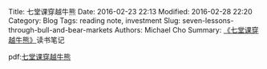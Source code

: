 Title: 七堂课穿越牛熊
Date: 2016-02-23 22:13
Modified: 2016-02-28 22:20
Category: Blog
Tags: reading note, investment
Slug: seven-lessons-through-bull-and-bear-markets
Authors: Michael Cho
Summary: [《七堂课穿越牛熊》](http://www.amazon.cn/%E4%B8%83%E5%A0%82%E8%AF%BE%E7%A9%BF%E8%B6%8A%E7%89%9B%E7%86%8A-%E6%B0%91%E5%B7%A5%E5%90%9B/dp/B01BEOGXOC/ref=sr_1_1?ie=UTF8&qid=1456669545&sr=8-1&keywords=%E4%B8%83%E5%A0%82%E8%AF%BE%E7%A9%BF%E8%B6%8A%E7%89%9B%E7%86%8A)读书笔记

pdf:[七堂课穿越牛熊](/pdfs/seven-lessons-through-bull-and-bear-markets.pdf)